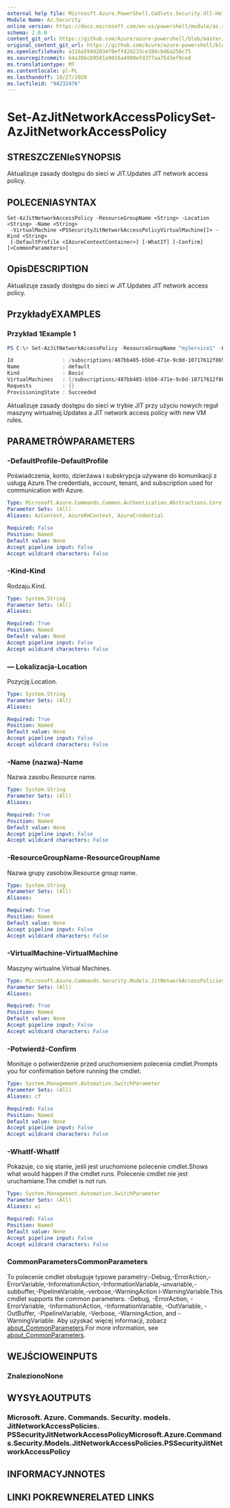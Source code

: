 ```yaml
---
external help file: Microsoft.Azure.PowerShell.Cmdlets.Security.dll-Help.xml
Module Name: Az.Security
online version: https://docs.microsoft.com/en-us/powershell/module/az.security/Set-AzJitNetworkAccessPolicy
schema: 2.0.0
content_git_url: https://github.com/Azure/azure-powershell/blob/master/src/Security/Security/help/Set-AzJitNetworkAccessPolicy.md
original_content_git_url: https://github.com/Azure/azure-powershell/blob/master/src/Security/Security/help/Set-AzJitNetworkAccessPolicy.md
ms.openlocfilehash: a316a59492034f0effd2d233ce386cbd6a256c75
ms.sourcegitcommit: b4a38bcb0501a9016a4998efd377aa75d3ef9ce8
ms.translationtype: MT
ms.contentlocale: pl-PL
ms.lasthandoff: 10/27/2020
ms.locfileid: "94232476"
---
```

# <span data-ttu-id="ccc18-101">Set-AzJitNetworkAccessPolicy</span><span class="sxs-lookup"><span data-stu-id="ccc18-101">Set-AzJitNetworkAccessPolicy</span></span>

## <span data-ttu-id="ccc18-102">STRESZCZENIe</span><span class="sxs-lookup"><span data-stu-id="ccc18-102">SYNOPSIS</span></span>
<span data-ttu-id="ccc18-103">Aktualizuje zasady dostępu do sieci w JIT.</span><span class="sxs-lookup"><span data-stu-id="ccc18-103">Updates JIT network access policy.</span></span>

## <span data-ttu-id="ccc18-104">POLECENIA</span><span class="sxs-lookup"><span data-stu-id="ccc18-104">SYNTAX</span></span>

```
Set-AzJitNetworkAccessPolicy -ResourceGroupName <String> -Location <String> -Name <String>
 -VirtualMachine <PSSecurityJitNetworkAccessPolicyVirtualMachine[]> -Kind <String>
 [-DefaultProfile <IAzureContextContainer>] [-WhatIf] [-Confirm] [<CommonParameters>]
```

## <span data-ttu-id="ccc18-105">Opis</span><span class="sxs-lookup"><span data-stu-id="ccc18-105">DESCRIPTION</span></span>
<span data-ttu-id="ccc18-106">Aktualizuje zasady dostępu do sieci w JIT.</span><span class="sxs-lookup"><span data-stu-id="ccc18-106">Updates JIT network access policy.</span></span>

## <span data-ttu-id="ccc18-107">Przykłady</span><span class="sxs-lookup"><span data-stu-id="ccc18-107">EXAMPLES</span></span>

### <span data-ttu-id="ccc18-108">Przykład 1</span><span class="sxs-lookup"><span data-stu-id="ccc18-108">Example 1</span></span>
```powershell
PS C:\> Set-AzJitNetworkAccessPolicy -ResourceGroupName "myService1" -Location "centralus" -Name "default" -VirtualMachine $vmRules -Kind "Basic"

Id                : /subscriptions/487bb485-b5b0-471e-9c0d-10717612f869/resourceGroups/myService1/providers/Microsoft.Security/locations/centralus/jitNetworkAccessPolicies/default
Name              : default
Kind              : Basic
VirtualMachines   : {/subscriptions/487bb485-b5b0-471e-9c0d-10717612f869/resourceGroups/myService1/providers/Microsoft.Compute/virtualMachines/testService}
Requests          : {}
ProvisioningState : Succeeded
```

<span data-ttu-id="ccc18-109">Aktualizuje zasady dostępu do sieci w trybie JIT przy użyciu nowych reguł maszyny wirtualnej.</span><span class="sxs-lookup"><span data-stu-id="ccc18-109">Updates a JIT network access policy with new VM rules.</span></span>

## <span data-ttu-id="ccc18-110">PARAMETRÓW</span><span class="sxs-lookup"><span data-stu-id="ccc18-110">PARAMETERS</span></span>

### <span data-ttu-id="ccc18-111">-DefaultProfile</span><span class="sxs-lookup"><span data-stu-id="ccc18-111">-DefaultProfile</span></span>
<span data-ttu-id="ccc18-112">Poświadczenia, konto, dzierżawa i subskrypcja używane do komunikacji z usługą Azure.</span><span class="sxs-lookup"><span data-stu-id="ccc18-112">The credentials, account, tenant, and subscription used for communication with Azure.</span></span>

```yaml
Type: Microsoft.Azure.Commands.Common.Authentication.Abstractions.Core.IAzureContextContainer
Parameter Sets: (All)
Aliases: AzContext, AzureRmContext, AzureCredential

Required: False
Position: Named
Default value: None
Accept pipeline input: False
Accept wildcard characters: False
```

### <span data-ttu-id="ccc18-113">-Kind</span><span class="sxs-lookup"><span data-stu-id="ccc18-113">-Kind</span></span>
<span data-ttu-id="ccc18-114">Rodzaju.</span><span class="sxs-lookup"><span data-stu-id="ccc18-114">Kind.</span></span>

```yaml
Type: System.String
Parameter Sets: (All)
Aliases:

Required: True
Position: Named
Default value: None
Accept pipeline input: False
Accept wildcard characters: False
```

### <span data-ttu-id="ccc18-115">— Lokalizacja</span><span class="sxs-lookup"><span data-stu-id="ccc18-115">-Location</span></span>
<span data-ttu-id="ccc18-116">Pozycję.</span><span class="sxs-lookup"><span data-stu-id="ccc18-116">Location.</span></span>

```yaml
Type: System.String
Parameter Sets: (All)
Aliases:

Required: True
Position: Named
Default value: None
Accept pipeline input: False
Accept wildcard characters: False
```

### <span data-ttu-id="ccc18-117">-Name (nazwa)</span><span class="sxs-lookup"><span data-stu-id="ccc18-117">-Name</span></span>
<span data-ttu-id="ccc18-118">Nazwa zasobu.</span><span class="sxs-lookup"><span data-stu-id="ccc18-118">Resource name.</span></span>

```yaml
Type: System.String
Parameter Sets: (All)
Aliases:

Required: True
Position: Named
Default value: None
Accept pipeline input: False
Accept wildcard characters: False
```

### <span data-ttu-id="ccc18-119">-ResourceGroupName</span><span class="sxs-lookup"><span data-stu-id="ccc18-119">-ResourceGroupName</span></span>
<span data-ttu-id="ccc18-120">Nazwa grupy zasobów.</span><span class="sxs-lookup"><span data-stu-id="ccc18-120">Resource group name.</span></span>

```yaml
Type: System.String
Parameter Sets: (All)
Aliases:

Required: True
Position: Named
Default value: None
Accept pipeline input: False
Accept wildcard characters: False
```

### <span data-ttu-id="ccc18-121">-VirtualMachine</span><span class="sxs-lookup"><span data-stu-id="ccc18-121">-VirtualMachine</span></span>
<span data-ttu-id="ccc18-122">Maszyny wirtualne.</span><span class="sxs-lookup"><span data-stu-id="ccc18-122">Virtual Machines.</span></span>

```yaml
Type: Microsoft.Azure.Commands.Security.Models.JitNetworkAccessPolicies.PSSecurityJitNetworkAccessPolicyVirtualMachine[]
Parameter Sets: (All)
Aliases:

Required: True
Position: Named
Default value: None
Accept pipeline input: False
Accept wildcard characters: False
```

### <span data-ttu-id="ccc18-123">-Potwierdź</span><span class="sxs-lookup"><span data-stu-id="ccc18-123">-Confirm</span></span>
<span data-ttu-id="ccc18-124">Monituje o potwierdzenie przed uruchomieniem polecenia cmdlet.</span><span class="sxs-lookup"><span data-stu-id="ccc18-124">Prompts you for confirmation before running the cmdlet.</span></span>

```yaml
Type: System.Management.Automation.SwitchParameter
Parameter Sets: (All)
Aliases: cf

Required: False
Position: Named
Default value: None
Accept pipeline input: False
Accept wildcard characters: False
```

### <span data-ttu-id="ccc18-125">-WhatIf</span><span class="sxs-lookup"><span data-stu-id="ccc18-125">-WhatIf</span></span>
<span data-ttu-id="ccc18-126">Pokazuje, co się stanie, jeśli jest uruchomione polecenie cmdlet.</span><span class="sxs-lookup"><span data-stu-id="ccc18-126">Shows what would happen if the cmdlet runs.</span></span> <span data-ttu-id="ccc18-127">Polecenie cmdlet nie jest uruchamiane.</span><span class="sxs-lookup"><span data-stu-id="ccc18-127">The cmdlet is not run.</span></span>

```yaml
Type: System.Management.Automation.SwitchParameter
Parameter Sets: (All)
Aliases: wi

Required: False
Position: Named
Default value: None
Accept pipeline input: False
Accept wildcard characters: False
```

### <span data-ttu-id="ccc18-128">CommonParameters</span><span class="sxs-lookup"><span data-stu-id="ccc18-128">CommonParameters</span></span>
<span data-ttu-id="ccc18-129">To polecenie cmdlet obsługuje typowe parametry:-Debug,-ErrorAction,-ErrorVariable,-InformationAction,-InformationVariable,-unvariable,-subbuffer,-PipelineVariable,-verbose,-WarningAction i-WarningVariable.</span><span class="sxs-lookup"><span data-stu-id="ccc18-129">This cmdlet supports the common parameters: -Debug, -ErrorAction, -ErrorVariable, -InformationAction, -InformationVariable, -OutVariable, -OutBuffer, -PipelineVariable, -Verbose, -WarningAction, and -WarningVariable.</span></span> <span data-ttu-id="ccc18-130">Aby uzyskać więcej informacji, zobacz [about_CommonParameters](http://go.microsoft.com/fwlink/?LinkID=113216).</span><span class="sxs-lookup"><span data-stu-id="ccc18-130">For more information, see [about_CommonParameters](http://go.microsoft.com/fwlink/?LinkID=113216).</span></span>

## <span data-ttu-id="ccc18-131">WEJŚCIOWE</span><span class="sxs-lookup"><span data-stu-id="ccc18-131">INPUTS</span></span>

### <span data-ttu-id="ccc18-132">Znaleziono</span><span class="sxs-lookup"><span data-stu-id="ccc18-132">None</span></span>

## <span data-ttu-id="ccc18-133">WYSYŁA</span><span class="sxs-lookup"><span data-stu-id="ccc18-133">OUTPUTS</span></span>

### <span data-ttu-id="ccc18-134">Microsoft. Azure. Commands. Security. models. JitNetworkAccessPolicies. PSSecurityJitNetworkAccessPolicy</span><span class="sxs-lookup"><span data-stu-id="ccc18-134">Microsoft.Azure.Commands.Security.Models.JitNetworkAccessPolicies.PSSecurityJitNetworkAccessPolicy</span></span>

## <span data-ttu-id="ccc18-135">INFORMACYJN</span><span class="sxs-lookup"><span data-stu-id="ccc18-135">NOTES</span></span>

## <span data-ttu-id="ccc18-136">LINKI POKREWNE</span><span class="sxs-lookup"><span data-stu-id="ccc18-136">RELATED LINKS</span></span>
